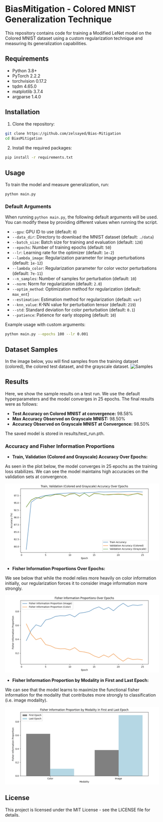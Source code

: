 # BiasMitigation - Colored MNIST Generalization Technique

This repository contains code for training a Modified LeNet model on the Colored MNIST dataset using a custom regularization technique and measuring its generalization capabilities.

## Requirements

- Python 3.8+
- PyTorch 2.2.2
- torchvision 0.17.2
- tqdm 4.65.0
- matplotlib 3.7.4
- argparse 1.4.0

## Installation

1. Clone the repository:

```sh
git clone https://github.com/zelsayed/Bias-Mitigation
cd BiasMitigation

```
2. Install the required packages:

```sh
pip install -r requirements.txt


```
## Usage
To train the model and measure generalization, run:

```
python main.py

```

### Default Arguments

When running `python main.py`, the following default arguments will be used. You can modify these by providing different values when running the script.

- `--gpu`: GPU ID to use (default: `0`)
- `--data_dir`: Directory to download the MNIST dataset (default: `./data`)
- `--batch_size`: Batch size for training and evaluation (default: `128`)
- `--epochs`: Number of training epochs (default: `50`)
- `--lr`: Learning rate for the optimizer (default: `1e-2`)
- `--lambda_image`: Regularization parameter for image perturbations (default: `1e-12`)
- `--lambda_color`: Regularization parameter for color vector perturbations (default: `7e-11`)
- `--n_samples`: Number of samples for perturbation (default: `10`)
- `--norm`: Norm for regularization (default: `2.0`)
- `--optim_method`: Optimization method for regularization (default: `max_ent`)
- `--estimation`: Estimation method for regularization (default: `var`)
- `--knn_value`: K-NN value for perturbation tensor (default: `219`)
- `--std`: Standard deviation for color perturbation (default: `0.1`)
- `--patience`: Patience for early stopping (default: `10`)

Example usage with custom arguments:

```bash
python main.py --epochs 100 --lr 0.001
```

## Dataset Samples
In the image below, you will find samples from the training dataset (colored), the colored test dataset, and the grayscale dataset.
![Samples](https://github.com/SMART-Lab-NYU/BiasMitigation/assets/73649965/745224be-c4ee-49c2-b0d8-89f0991d0878)


## Results
Here, we show the sample results on a test run. We use the default hyperparameters and the model converges in 25 epochs. The final results were as follows:

- **Test Accuracy on Colored MNIST at convergence:** 98.58%
- **Max Accuracy Observed on Grayscale MNIST:** 98.50%
- **Accuracy Observed on Grayscale MNIST at Convergence:** 98.50%

 
The saved model is stored in results/test_run.pth. 

### Accuracy and Fisher Information Proportions

- **Train, Validation (Colored and Grayscale) Accuracy Over Epochs:**

As seen in the plot below, the model converges in 25 epochs as the training loss stabilizes. We can see the model maintains high accuracies on the validation sets at convergence.
 
  ![Train, Validation (Colored and Grayscale) Accuracy Over Epochs](images/image1.png)

- **Fisher Information Proportions Over Epochs:**

We see below that while the model relies more heavily on color information initially, our regularization forces it to consider image information more strongly.

  ![Fisher Information Proportions Over Epochs](images/image2.png)

- **Fisher Information Proportion by Modality in First and Last Epoch:**

We can see that the model learns to maximize the functional fisher information for the modality that contributes more strongly to classification (i.e. image modality).

  ![Fisher Information Proportion by Modality in First and Last Epoch](images/image3.png)

## License
This project is licensed under the MIT License - see the LICENSE file for details.

